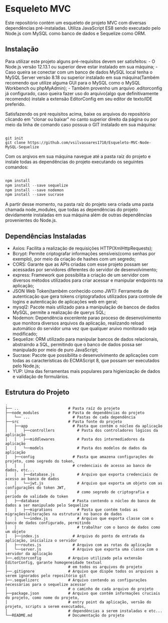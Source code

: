 # Esqueleto MVC

Este reposítório contém um esqueleto de projeto MVC com diversas dependências pré-instaladas. Utiliza JavaScript ES8 sendo executado pelo Node.js com MySQL como banco de dados e Sequelize como ORM.

## Instalação

Para utilizar este projeto alguns pré-requisitos devem ser satisfeitos:
	- O Node.js versão 12.13.1 ou superior deve estar instalado em sua máquina;
	- Caso queira se conectar com um banco de dados MySQL local tenha o MySQL Server versão 8.18 ou superior instalado em sua máquina(Também recomendo que utilize alguma GUI para o MySQL como o MySQL Workbench ou phpMyAdmin);
	- Também provenho um arquivo .editorconfig já configurado, caso queira fazer uso do arquivo(algo que definitivamente recomendo) instale a extensão EditorConfig em seu editor de texto/IDE preferido.

Satisfazendo os pré requisitos acima, baixe os arquivos do repositório clicando em "clonar ou baixar" no canto superior direito da página ou por meio da linha de comando caso possua o GIT instalado em sua máquina:

```

git init
git clone https://github.com/vsilvasoares1710/Esqueleto-MVC-Node-MySQL-Sequelize

```

Com os arqivos em sua máquina navegue até a pasta raíz do projeto e instale todas as dependências do projeto executando os seguintes comandos:

```javascript

npm install
npm install --save sequelize
npm install --save nodemon
npm install --save sucrase

```

A partir desse momento, na pasta raíz do projeto sera criada uma pasta chamada node_modules, que todas as dependências do projeto devidamente instaladas em sua máquina além de outras dependências provenientes do Node.js.

## Dependências Instaladas

* Axios: Facilita a realização de requisições HTTP(XmlHttpRequests);
* Bcrypt: Permite criptografar informações sensíveis(como senhas por exemplo), por meio da criação de hashes com um segredo;
* CORS: Garante que as APIs criadas com esse projeto possam ser acessadas por servidores diferentes do servidor de desenvolvimento;
* express: Framework que possibilita a criação de um servidor com diversos métodos utilizados para criar acessar e manipular endpoints na aplicação;
* JSON Web Token(também conhecido como JWT): Ferramenta de autenticação que gera tokens criptografados utilizados para controle de logins e autenticação de aplicações web em geral;
* mysql2: Pacote mais utilizado para a manipulação de bancos de dados MySQL, permite a realização de querys SQL;
* Nodemon: Dependência excenlente parao proceso de desenvolvimento que monitora diversos arquivos da aplicação, realizando reload automático do servidor uma vez que qualquer aruivo monitorado seja modificado;
* Sequelize: ORM utilizado para manipular bancos de dados relacionais, abstraindo a SQL, permitindo que o banco de dados possa ser manipulado por meio de puro JavaScript;
* Sucrase: Pacote que possibilita o desenvolvimento de aplicações com todas as características do ECMAScript 8, que possam ser executados pelo Node.js;
* YUP: Uma das ferramentas mais populares para higienização de dados e validação de formulários.

## Estrutura do Projeto

    .
    ├── ..                      # Pasta raíz do projeto
    ├──node_modules             # Pasta de dependências do projeto
    │   └── ...                   # Pastas de cada dependência
    ├──src                      # Pasta fonte do projeto
    │   ├──app                    # Pasta que contém o núcleo da aplicação
    │   │   ├──controllers          # Pasta dos controladores lógicos da aplicação
    │   │   ├──middlewares          # Pasta dos intermediadores da aplicação
    │   │   └──models               # Pasta dos modelos de dados da aplicação
    │   ├──config                 # Pasta que amazena configurações do projeto, como segredo do token,
    │   │   │                     # credenciais de acesso ao banco de dados, etc...
    │   │   ├──database.js          # Arquivo que exporta credenciais de acesso ao banco de dados
    │   │   └──jwt.js               # Arquivo que exporta um objeto com as configurações do token JWT,
    │   │                           # como segredo de criptografia e período de validade do token
    │   ├──database               # Pasta contendo o núcleo do banco de dados a ser manipulado pelo Sequelize
    │   │   ├──migrations           # Pasta que contém todas as migrações(alterações na estrutura) no banco de dados
    │   │   └──index.js             # Arquivo que exporta classe com o banco de dados configurado, permitindo
    │   │                           # trabalhar com o banco de dados como um objeto
    │   ├──index.js               # Arquivo do ponto de entrada da aplicação, inicializa o servidor
    │   ├──routes.js              # Arquivo com as rotas da aplicação
    │   └──server.js              # Arquivo que exporta uma classe com o servidor da aplicação
    ├──.editorconfig            # Arquivo utilizado pela extensão EditorConfig, garante homogeneidade textual
    │                           # em todos os arquivos do projeto
    ├──.gitignore               # Arquivo que dispõe todos os arquivos a serem ignorados pelo repositório git
    ├──.sequelizerc             # Arquivo contendo as configurações necessárias para o sequelize acessar
    │                           # o caminho de cada arquivo do projeto
    ├──package.json             # Arquivo que contém informações cruciais do projeto, como nome do projeto,
    │                           # entry point da aplicação, versão do projeto, scripts a serem executados,
    │                           # dependências a serem instaladas e etc...
    └──README.md                # Documentação do projeto
